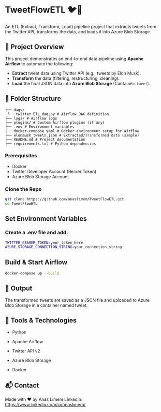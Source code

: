 # TweetFlowETL 🐦💾

An ETL (Extract, Transform, Load) pipeline project that extracts tweets from the Twitter API, transforms the data, and loads it into Azure Blob Storage.


## 📌 Project Overview

This project demonstrates an end-to-end data pipeline using **Apache Airflow** to automate the following:

- **Extract** tweet data using Twitter API (e.g., tweets by Elon Musk).
- **Transform** the data (filtering, restructuring, cleaning).
- **Load** the final JSON data into **Azure Blob Storage** (Container: `tweet`).


## 📁 Folder Structure

    ├── dags/
     └── twitter_ETL_dag.py # Airflow DAG definition
    ├── logs/ # Airflow logs
    ├── plugins/ # Custom Airflow plugins (if any)
    ├── .env # Environment variables
    ├── docker-compose.yaml # Docker environment setup for Airflow
    ├── elonmusk_tweets.json # Extracted/Transformed data (sample)
    ├── README.md # Project documentation
    ├── requirements.txt # Python dependencies


### Prerequisites

- Docker
- Twitter Developer Account (Bearer Token)
- Azure Blob Storage Account

### Clone the Repo

```bash
git clone https://github.com/anaslimem/TweetFlowETL.git
cd TweetFlowETL
```

## Set Environment Variables
### Create a .env file and add:

```bash
TWITTER_BEARER_TOKEN=your_token_here
AZURE_STORAGE_CONNECTION_STRING=your_connection_string
```

## Build & Start Airflow

```bash
docker-compose up --build
```

## 💾 Output
The transformed tweets are saved as a JSON file and uploaded to Azure Blob Storage in a container named tweet.

## 🧰 Tools & Technologies

- Python

- Apache Airflow

- Twitter API v2

- Azure Blob Storage

- Docker

## 📬 Contact
Made with ❤️ by Anas Limem
Linkedin: 
https://www.linkedin.com/in/anaslimem/



